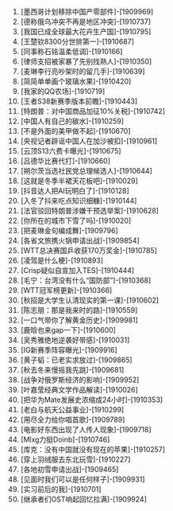 
1. [墨西哥计划移除中国产零部件]-[1909969]
1. [德称俄乌冲突不再是地区冲突]-[1910737]
1. [我国已成全球最大花卉生产国]-[1910795]
1. [王楚钦8300分世排第一]-[1910687]
1. [同事称石铭温柔低调]-[1910166]
1. [律师支招被家暴了先别找熟人]-[1910350]
1. [麦琳李行亮吵架时的留几手]-[1910639]
1. [简简单单画个玻璃水果]-[1910420]
1. [我家的QQ农场]-[1910719]
1. [王者S38新赛季版本前瞻]-[1910443]
1. [特朗普：对中国商品加征10%关税]-[1910742]
1. [中国人有自己的碳水]-[1910259]
1. [不是外面的美甲做不起]-[1910670]
1. [央视记者辟谣中国人在加沙被扣]-[1910961]
1. [云顶S13六费卡曝光]-[1910675]
1. [吕德华比赛代打]-[1910660]
1. [朔尔茨当选社民党总理候选人]-[1910644]
1. [这就是冬季半裙天花板吧]-[1910029]
1. [抖音达人把AI玩明白了]-[1910128]
1. [入冬了抖来吃点知识细糠]-[1910144]
1. [法官驳回特朗普涉嫌干预选举案]-[1910628]
1. [你所在的城市下雪了吗]-[1910020]
1. [把麦琳金句编成舞]-[1909796]
1. [各省文旅携火锅申请出战]-[1909854]
1. [WTT总决赛国乒收获170万奖金]-[1910785]
1. [凌驾是什么梗]-[1910893]
1. [Crisp疑似自宣加入TES]-[1910444]
1. [毛宁：台湾没有什么“国防部”]-[1910368]
1. [WTT冠军榜更新]-[1910366]
1. [秋招是大学生认清现实的第一课]-[1910602]
1. [陈志朋：那是我来时的路]-[1910559]
1. [一口气带你了解黄金历史]-[1909981]
1. [鹿晗也来gap一下]-[1910600]
1. [吴秀雅绝地逆袭好带感]-[1910031]
1. [IG新赛季阵容曝光]-[1909916]
1. [黄子韬：已老实求放过]-[1909865]
1. [秋去冬来慢摇我先跳]-[1909681]
1. [战争对俄罗斯经济的影响]-[1909952]
1. [叶嘉莹经典文学作品解读]-[1910026]
1. [把华为Mate发展史浓缩成24小时]-[1910353]
1. [老白与航天公益事业]-[1910299]
1. [用尽全力给你唱首歌]-[1909789]
1. [电影好东西出现了人传人现象]-[1909718]
1. [Mlxg力挺Doinb]-[1910746]
1. [库克：没有中国就没有现在的苹果]-[1910257]
1. [穿上羽绒服去东北玩雪]-[1910227]
1. [各地初雪申请出战]-[1909465]
1. [见面时我们可以是任何样子]-[1909931]
1. [实习前后的我]-[1910701]
1. [继承者们OST响起回忆拉满]-[1909924]